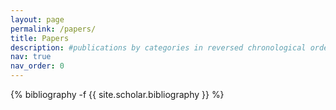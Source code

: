 ```yaml
---
layout: page
permalink: /papers/
title: Papers
description: #publications by categories in reversed chronological order. generated by jekyll-scholar.
nav: true
nav_order: 0
---
```

<!-- _pages/publications.md -->
<div class="publications">

{% bibliography -f {{ site.scholar.bibliography }} %}

</div>
